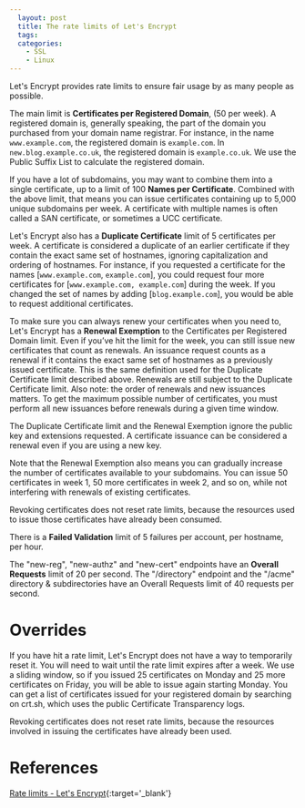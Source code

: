 ```yaml
---
  layout: post
  title: The rate limits of Let's Encrypt
  tags:
  categories:
    - SSL
    - Linux
---
```


Let's Encrypt provides rate limits to ensure fair usage by as many people as possible.

The main limit is **Certificates per Registered Domain**, (50 per week). A registered domain is, generally speaking, the part of the domain you purchased from your domain name registrar. For instance, in the name `www.example.com`, the registered domain is `example.com`. In `new.blog.example.co.uk`, the registered domain is `example.co.uk`. We use the Public Suffix List to calculate the registered domain.

If you have a lot of subdomains, you may want to combine them into a single certificate, up to a limit of 100 **Names per Certificate**. Combined with the above limit, that means you can issue certificates containing up to 5,000 unique subdomains per week. A certificate with multiple names is often called a SAN certificate, or sometimes a UCC certificate.

Let's Encrypt also has a **Duplicate Certificate** limit of 5 certificates per week. A certificate is considered a duplicate of an earlier certificate if they contain the exact same set of hostnames, ignoring capitalization and ordering of hostnames. For instance, if you requested a certificate for the names [`www.example.com`, `example.com`], you could request four more certificates for [`www.example.com, example.com`] during the week. If you changed the set of names by adding [`blog.example.com`], you would be able to request additional certificates.

To make sure you can always renew your certificates when you need to, Let's Encrypt has a **Renewal Exemption** to the Certificates per Registered Domain limit. Even if you’ve hit the limit for the week, you can still issue new certificates that count as renewals. An issuance request counts as a renewal if it contains the exact same set of hostnames as a previously issued certificate. This is the same definition used for the Duplicate Certificate limit described above. Renewals are still subject to the Duplicate Certificate limit. Also note: the order of renewals and new issuances matters. To get the maximum possible number of certificates, you must perform all new issuances before renewals during a given time window.

The Duplicate Certificate limit and the Renewal Exemption ignore the public key and extensions requested. A certificate issuance can be considered a renewal even if you are using a new key.

Note that the Renewal Exemption also means you can gradually increase the number of certificates available to your subdomains. You can issue 50 certificates in week 1, 50 more certificates in week 2, and so on, while not interfering with renewals of existing certificates.

Revoking certificates does not reset rate limits, because the resources used to issue those certificates have already been consumed.

There is a **Failed Validation** limit of 5 failures per account, per hostname, per hour.

The "new-reg", "new-authz" and "new-cert" endpoints have an **Overall Requests** limit of 20 per second. The "/directory" endpoint and the "/acme" directory & subdirectories have an Overall Requests limit of 40 requests per second.

# **Overrides**

If you have hit a rate limit, Let's Encrypt does not have a way to temporarily reset it. You will need to wait until the rate limit expires after a week. We use a sliding window, so if you issued 25 certificates on Monday and 25 more certificates on Friday, you will be able to issue again starting Monday. You can get a list of certificates issued for your registered domain by searching on crt.sh, which uses the public Certificate Transparency logs.

Revoking certificates does not reset rate limits, because the resources involved in issuing the certificates have already been used.

# **References**
[Rate limits - Let's Encrypt](https://letsencrypt.org/docs/rate-limits/){:target='_blank'}
